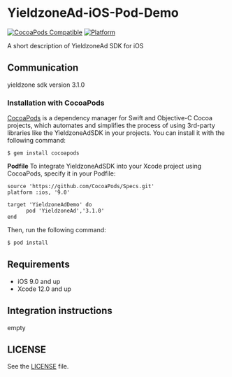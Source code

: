 # YieldzoneAd-iOS-Pod-Demo
[![CocoaPods Compatible](https://img.shields.io/badge/pod-v1.10.1-blue.svg)](https://github.com/YingYou/YieldzoneAd-iOS-Pod-Demo)
[![Platform](https://img.shields.io/badge/platform-iOS%209%2B-brightgreen.svg?style=flat)](https://github.com/YingYou/YieldzoneAd-iOS-Pod-Demo)

A short description of YieldzoneAd SDK for iOS


## Communication
yieldzone sdk version 3.1.0

### Installation with CocoaPods

[CocoaPods](https://cocoapods.org/) is a dependency manager for Swift and Objective-C Cocoa projects, which automates and simplifies the process of using 3rd-party libraries like the YieldzoneAdSDK in your projects. You can install it with the following command:

```
$ gem install cocoapods
```

**Podfile**
To integrate YieldzoneAdSDK into your Xcode project using CocoaPods, specify it in your Podfile:

```
source 'https://github.com/CocoaPods/Specs.git'
platform :ios, '9.0'

target 'YieldzoneAdDemo' do
      pod 'YieldzoneAd','3.1.0'
end
```


Then, run the following command:

```bash
$ pod install
```

## Requirements

- iOS 9.0 and up
- Xcode 12.0 and up

## Integration instructions
empty


## LICENSE

See the [LICENSE](LICENSE) file.
